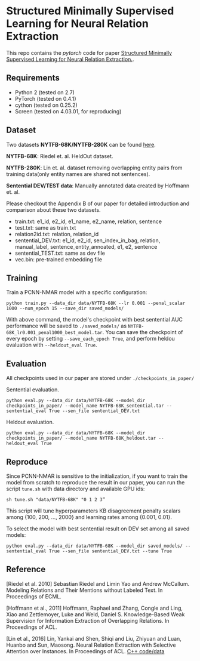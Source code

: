 Structured Minimally Supervised Learning for Neural Relation Extraction
=========================



This repo contains the *pytorch* code for paper [Structured Minimally Supervised Learning for Neural Relation Extraction.]().




## Requirements


- Python 2 (tested on 2.7)
- PyTorch (tested on 0.4.1)
- cython (tested on 0.25.2)
- Screen (tested on 4.03.01, for reproducing)


## Dataset
Two datasets **NYTFB-68K/NYTFB-280K** can be found [here](https://drive.google.com/file/d/1FNRHVZP4aqhLwdmIcM8uiBVXTizNMNQP/view?usp=sharing). 

**NYTFB-68K**: Riedel et. al. HeldOut dataset.

**NYTFB-280K**: Lin et. al. dataset removing overlapping entity pairs from training data(only entity names are shared not sentences).

**Sentential DEV/TEST data**: Manually annotated data created by Hoffmann et. al.

Please checkout the Appendix B of our paper for detailed introduction and comparison about these two datasets. 

+ train.txt: e1_id, e2_id, e1_name, e2_name, relation, sentence
+ test.txt: same as train.txt
+ relation2id.txt: relation, relation_id
+ sentential_DEV.txt: e1_id, e2_id, sen_index_in_bag, relation, manual_label, sentence_entity_annoated, e1, e2, sentence
+ sentential_TEST.txt: same as dev file
+ vec.bin: pre-trained embedding file


## Training

Train a PCNN-NMAR model with a specific configuration:
```
python train.py --data_dir data/NYTFB-68K --lr 0.001 --penal_scalar 1000 --num_epoch 15 --save_dir saved_models/
```

With above command, the model's checkpoint with best sentential AUC performance will be saved to `./saved_models/` as `NYTFB-68K_lr0.001_penal1000_best_model.tar`. You can save the checkpoint of every epoch by setting `--save_each_epoch True`, and perform heldou evaluation with `--heldout_eval True`.



## Evaluation

All checkpoints used in our paper are stored under `./checkpoints_in_paper/`

Sentential evaluation.
```
python eval.py --data_dir data/NYTFB-68K --model_dir checkpoints_in_paper/ --model_name NYTFB-68K_sentential.tar --sentential_eval True --sen_file sentential_DEV.txt 
```

Heldout evaluation.
```
python eval.py --data_dir data/NYTFB-68K --model_dir checkpoints_in_paper/ --model_name NYTFB-68K_heldout.tar --heldout_eval True
```


## Reproduce

Since PCNN-NMAR is sensitive to the initialization, if you want to train the model from scratch to reproduce the result in our paper, you can run the script `tune.sh` with data directory and available GPU ids:
```
sh tune.sh "data/NYTFB-68K" "0 1 2 3”
```

This script will tune hyperparameters KB disagreement penalty scalars among {100, 200, ..., 2000} and learning rates among {0.001, 0.01}.

To select the model with best sentential result on DEV set among all saved models:
```
python eval.py --data_dir data/NYTFB-68K --model_dir saved_models/ --sentential_eval True --sen_file sentential_DEV.txt --tune True
```


## Reference
[Riedel et al. 2010] Sebastian Riedel and Limin Yao and Andrew McCallum. Modeling Relations and Their Mentions without Labeled Text. In Proceedings of ECML.

[Hoffmann et al., 2011] Hoffmann, Raphael  and  Zhang, Congle  and  Ling, Xiao  and  Zettlemoyer, Luke  and  Weld, Daniel S. Knowledge-Based Weak Supervision for Information Extraction of Overlapping Relations. In Proceedings of ACL.

[Lin et al., 2016] Lin, Yankai  and  Shen, Shiqi  and  Liu, Zhiyuan  and  Luan, Huanbo  and  Sun, Maosong. Neural Relation Extraction with Selective Attention over Instances. In Proceedings of ACL. [C++ code/data](https://github.com/thunlp/NRE)




